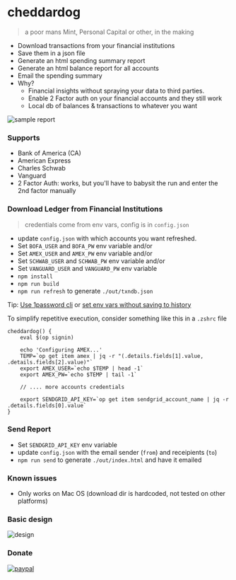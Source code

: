 # cheddardog

> a poor mans Mint, Personal Capital or other, in the making

-   Download transactions from your financial institutions
-   Save them in a json file
-   Generate an html spending summary report
-   Generate an html balance report for all accounts
-   Email the spending summary
-   Why?
    -   Financial insights without spraying your data to third parties.
    -   Enable 2 Factor auth on your financial accounts and they still work
    -   Local db of balances & transactions to whatever you want

![sample report](https://user-images.githubusercontent.com/4343866/50465377-cb542f80-094b-11e9-9821-20239ad9cc56.png)

### Supports

-   Bank of America (CA)
-   American Express
-   Charles Schwab
-   Vanguard
-   2 Factor Auth: works, but you'll have to babysit the run and enter the 2nd factor manually

### Download Ledger from Financial Institutions

> credentials come from env vars, config is in `config.json`

-   update `config.json` with which accounts you want refreshed.
-   Set `BOFA_USER` and `BOFA_PW` env variable and/or
-   Set `AMEX_USER` and `AMEX_PW` env variable and/or
-   Set `SCHWAB_USER` and `SCHWAB_PW` env variable and/or
-   Set `VANGUARD_USER` and `VANGUARD_PW` env variable
-   `npm install`
-   `npm run build`
-   `npm run refresh` to generate `./out/txndb.json`

Tip: [Use 1password cli](https://support.1password.com/command-line/#appendix-session-management) or [set env vars without saving to history](https://www.google.com/search?rlz=1C5CHFA_enUS806US806&ei=LiMhXJXKIa7L0PEPnIyQiAM&q=run+command+without+saving+to+history+bash+zsh&oq=run+command+without+saving+to+history+bash+zsh&gs_l=psy-ab.3..35i39.4591.4949..5221...0.0..0.90.418.5......0....1..gws-wiz.......0i71j35i304i39.TG68M-kDrp4)

To simplify repetitive execution, consider something like this in a `.zshrc` file

```
cheddardog() {
    eval $(op signin)

    echo 'Configuring AMEX...'
    TEMP=`op get item amex | jq -r "(.details.fields[1].value, .details.fields[2].value)"`
    export AMEX_USER=`echo $TEMP | head -1`
    export AMEX_PW=`echo $TEMP | tail -1`

    // .... more accounts credentials

    export SENDGRID_API_KEY=`op get item sendgrid_account_name | jq -r .details.fields[0].value`
}
```

### Send Report

-   Set `SENDGRID_API_KEY` env variable
-   update `config.json` with the email sender (`from`) and receipients (`to`)
-   `npm run send` to generate `./out/index.html` and have it emailed

### Known issues

-   Only works on Mac OS (download dir is hardcoded, not tested on other platforms)

### Basic design

![design](https://user-images.githubusercontent.com/4343866/50530005-6e24bf00-0aae-11e9-88de-43332dd7da21.png)

### Donate

[![paypal](https://www.paypalobjects.com/en_US/i/btn/btn_donateCC_LG.gif)](https://www.paypal.com/cgi-bin/webscr?cmd=_s-xclick&hosted_button_id=XUWGTGEM9TDPG&source=url)
